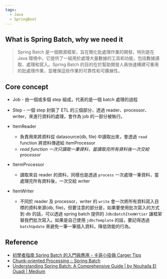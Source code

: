 ```yaml
---
tags:
  - Java
  - SpringBoot
---
```

## What is Spring Batch, why we need it 

>Spring Batch 是一個開源框架，旨在簡化批處理作業的開發，特別是在 Java 環境中。它提供了一組用於處理大量數據的工具和功能，包括數據讀取、處理和寫入。Spring Batch 的目的在於幫助開發人員快速構建可重用的批處理作業，並確保這些作業的可靠性和可擴展性。


## Core concept

- Job - 由一個或多個 step 組成，代表的是一個 batch 處理的過程
- Step - 一個 step 封裝了 ETL 的三個部分，透過 reader、processor、writer，來進行資料的處理，會作為 job 的一部分被執行。

- ItemReader
	- 負責用來將資料從 datasource(db, file) 中讀取出來，會透過 `read` function 將資料傳遞給 itemProcessor 
	- *read function 一次只讀取一筆資料，當讀取完所有資料後一次交給 processor*
- ItermProcessor
	- 讀取來自 reader 的資料，同樣也是透過 `process` 一次處理一筆資料，當處理完所有資料後，一次交給 writer
- ItemWriter
	- 不同於 reader 及 processor，writer 的 `write` 會一次將所有資料寫入目標的資料來源(db, file)，但要注意的部分是，如果要使用批次寫入的方式到 db 的話，可以透過 spring batch 提供的 `JdbcBatchItemWrtier` 讓框架替我們批次寫入。如果是自己使用 `jdbcTemplate` 的話，要記得透過 `batchUpdate` 來避免一筆一筆插入資料，降低效能的行為。


## Reference

- [初學者指南 Spring Batch 的入門與應用 - 卡哥小技倆 Carger Tips](https://carger.tips/%E5%88%9D%E5%AD%B8%E8%80%85%E6%8C%87%E5%8D%97-spring-batch-%E7%9A%84%E5%85%A5%E9%96%80%E8%88%87%E6%87%89%E7%94%A8)
- [Chunk-oriented Processing :: Spring Batch](https://docs.spring.io/spring-batch/reference/step/chunk-oriented-processing.html#page-title)
- [Understanding Spring Batch: A Comprehensive Guide | by Nouhaila El Ouadi | Medium](https://medium.com/@elouadinouhaila566/understanding-spring-batch-a-comprehensive-guide-393904ac401c)